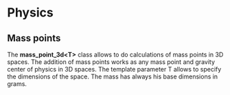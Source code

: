 # Physics

## Mass points

The **mass_point_3d\<T\>** class allows to do calculations of mass points in 3D spaces. The addition of mass points works as any mass point and gravity center of physics in 3D spaces. The template parameter T allows to specify the dimensions of the space. The mass has always his base dimensions in grams.